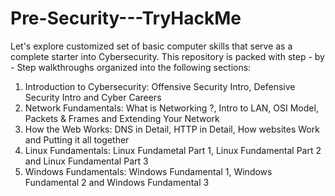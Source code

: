 # Pre-Security---TryHackMe
Let's explore customized set of basic computer skills that serve as a complete starter into Cybersecurity. This repository is packed with step - by - Step walkthroughs organized into the following sections:
1) Introduction to Cybersecurity: Offensive Security Intro,  Defensive Security Intro and Cyber Careers
2) Network Fundamentals: What is Networking ?, Intro to LAN, OSI Model, Packets & Frames and Extending Your Network
3) How the Web Works: DNS in Detail, HTTP in Detail, How websites Work and Putting it all together 
4) Linux Fundamentals: Linux Fundametal Part 1, Linux Fundamental Part 2 and Linux Fundamental Part 3
5) Windows Fundamentals: Windows Fundamental 1, Windows Fundamental 2 and Windows Fundamental 3
